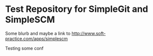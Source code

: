 Test Repository for SimpleGit and SimpleSCM
====
Some blurb and maybe a link to http://www.soft-practice.com/apps/simplescm

Testing some conf
